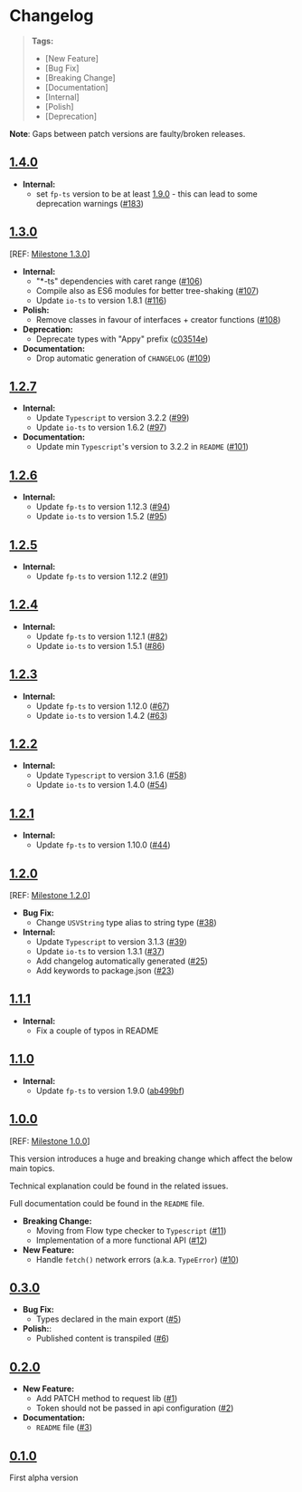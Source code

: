 # Changelog

> **Tags:**
>
> - [New Feature]
> - [Bug Fix]
> - [Breaking Change]
> - [Documentation]
> - [Internal]
> - [Polish]
> - [Deprecation]

**Note**: Gaps between patch versions are faulty/broken releases.

## [1.4.0](https://github.com/contactlab/appy/releases/tag/1.4.0)

- **Internal:**
  - set `fp-ts` version to be at least [1.9.0](https://github.com/gcanti/fp-ts/releases/tag/1.19.0) - this can lead to some deprecation warnings ([#183](https://github.com/contactlab/appy/pull/183))

## [1.3.0](https://github.com/contactlab/appy/releases/tag/1.3.0)

[REF: [Milestone 1.3.0](https://github.com/contactlab/appy/milestone/3)]

- **Internal:**
  - "\*-ts" dependencies with caret range ([#106](https://github.com/contactlab/appy/issues/106))
  - Compile also as ES6 modules for better tree-shaking ([#107](https://github.com/contactlab/appy/issues/107))
  - Update `io-ts` to version 1.8.1 ([#116](https://github.com/contactlab/appy/pull/116))
- **Polish:**
  - Remove classes in favour of interfaces + creator functions ([#108](https://github.com/contactlab/appy/issues/108))
- **Deprecation:**
  - Deprecate types with "Appy" prefix ([c03514e](https://github.com/contactlab/appy/commit/c03514e))
- **Documentation:**
  - Drop automatic generation of `CHANGELOG` ([#109](https://github.com/contactlab/appy/issues/109))

## [1.2.7](https://github.com/contactlab/appy/releases/tag/1.2.7)

- **Internal:**
  - Update `Typescript` to version 3.2.2 ([#99](https://github.com/contactlab/appy/pull/99))
  - Update `io-ts` to version 1.6.2 ([#97](https://github.com/contactlab/appy/issues/97))
- **Documentation:**
  - Update min `Typescript`'s version to 3.2.2 in `README` ([#101](https://github.com/contactlab/appy/pull/101))

## [1.2.6](https://github.com/contactlab/appy/releases/tag/1.2.6)

- **Internal:**
  - Update `fp-ts` to version 1.12.3 ([#94](https://github.com/contactlab/appy/pull/94))
  - Update `io-ts` to version 1.5.2 ([#95](https://github.com/contactlab/appy/pull/95))

## [1.2.5](https://github.com/contactlab/appy/releases/tag/1.2.5)

- **Internal:**
  - Update `fp-ts` to version 1.12.2 ([#91](https://github.com/contactlab/appy/pull/91))

## [1.2.4](https://github.com/contactlab/appy/releases/tag/1.2.4)

- **Internal:**
  - Update `fp-ts` to version 1.12.1 ([#82](https://github.com/contactlab/appy/pull/82))
  - Update `io-ts` to version 1.5.1 ([#86](https://github.com/contactlab/appy/pull/86))

## [1.2.3](https://github.com/contactlab/appy/releases/tag/1.2.3)

- **Internal:**
  - Update `fp-ts` to version 1.12.0 ([#67](https://github.com/contactlab/appy/issues/67))
  - Update `io-ts` to version 1.4.2 ([#63](https://github.com/contactlab/appy/pull/63))

## [1.2.2](https://github.com/contactlab/appy/releases/tag/1.2.2)

- **Internal:**
  - Update `Typescript` to version 3.1.6 ([#58](https://github.com/contactlab/appy/pull/58))
  - Update `io-ts` to version 1.4.0 ([#54](https://github.com/contactlab/appy/pull/54))

## [1.2.1](https://github.com/contactlab/appy/releases/tag/1.2.1)

- **Internal:**
  - Update `fp-ts` to version 1.10.0 ([#44](https://github.com/contactlab/appy/pull/44))

## [1.2.0](https://github.com/contactlab/appy/releases/tag/1.2.0)

[REF: [Milestone 1.2.0](https://github.com/contactlab/appy/milestone/2)]

- **Bug Fix:**
  - Change `USVString` type alias to string type ([#38](https://github.com/contactlab/appy/issues/38))
- **Internal:**
  - Update `Typescript` to version 3.1.3 ([#39](https://github.com/contactlab/appy/issues/38))
  - Update `io-ts` to version 1.3.1 ([#37](https://github.com/contactlab/appy/pull/37))
  - Add changelog automatically generated ([#25](https://github.com/contactlab/appy/issues/25))
  - Add keywords to package.json ([#23](https://github.com/contactlab/appy/issues/23))

## [1.1.1](https://github.com/contactlab/appy/releases/tag/1.1.1)

- **Internal:**
  - Fix a couple of typos in README

## [1.1.0](https://github.com/contactlab/appy/releases/tag/1.1.0)

- **Internal:**
  - Update `fp-ts` to version 1.9.0 ([ab499bf](https://github.com/contactlab/appy/commit/ab499bf))

## [1.0.0](https://github.com/contactlab/appy/releases/tag/1.0.0)

[REF: [Milestone 1.0.0](https://github.com/contactlab/appy/milestone/1)]

This version introduces a huge and breaking change which affect the below main topics.

Technical explanation could be found in the related issues.

Full documentation could be found in the `README` file.

- **Breaking Change:**
  - Moving from Flow type checker to `Typescript` ([#11](https://github.com/contactlab/appy/issues/11))
  - Implementation of a more functional API ([#12](https://github.com/contactlab/appy/issues/12))
- **New Feature:**
  - Handle `fetch()` network errors (a.k.a. `TypeError`) ([#10](https://github.com/contactlab/appy/issues/10))

## [0.3.0](https://github.com/contactlab/appy/releases/tag/0.3.0)

- **Bug Fix:**
  - Types declared in the main export ([#5](https://github.com/contactlab/appy/issues/5))
- **Polish:**:
  - Published content is transpiled ([#6](https://github.com/contactlab/appy/issues/6))

## [0.2.0](https://github.com/contactlab/appy/releases/tag/0.2.0)

- **New Feature:**
  - Add PATCH method to request lib ([#1](https://github.com/contactlab/appy/issues/1))
  - Token should not be passed in api configuration ([#2](https://github.com/contactlab/appy/issues/2))
- **Documentation:**
  - `README` file ([#3](https://github.com/contactlab/appy/issues/3))

## [0.1.0](https://github.com/contactlab/appy/releases/tag/0.1.0)

First alpha version
